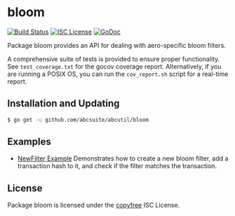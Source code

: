 bloom
=====

[![Build Status](http://img.shields.io/travis/abcsuite/abcutil.svg)](https://travis-ci.org/abcsuite/abcutil)
[![ISC License](http://img.shields.io/badge/license-ISC-blue.svg)](http://copyfree.org)
[![GoDoc](http://img.shields.io/badge/godoc-reference-blue.svg)](http://godoc.org/github.com/abcsuite/abcutil/bloom)

Package bloom provides an API for dealing with aero-specific bloom filters.

A comprehensive suite of tests is provided to ensure proper functionality.  See
`test_coverage.txt` for the gocov coverage report.  Alternatively, if you are
running a POSIX OS, you can run the `cov_report.sh` script for a real-time
report.

## Installation and Updating

```bash
$ go get -u github.com/abcsuite/abcutil/bloom
```

## Examples

* [NewFilter Example](http://godoc.org/github.com/abcsuite/abcutil/bloom#example-NewFilter)
  Demonstrates how to create a new bloom filter, add a transaction hash to it,
  and check if the filter matches the transaction.

## License

Package bloom is licensed under the [copyfree](http://copyfree.org) ISC
License.
